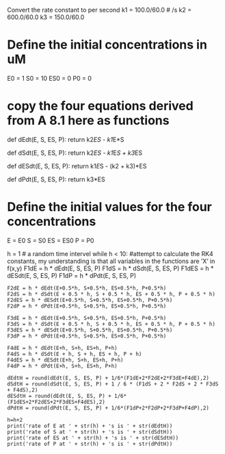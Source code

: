 Convert the rate constant to per second
k1 = 100.0/60.0  # /s
k2 = 600.0/60.0
k3 = 150.0/60.0

# Define the initial concentrations in uM
E0 = 1
S0 = 10
ES0 = 0
P0 = 0

# copy the four equations derived from A 8.1 here as functions
def dEdt(E, S, ES, P):
    return k2*ES - k1*E*S

def dSdt(E, S, ES, P):
    return k2*ES - k1*E*S + k3*ES

def dESdt(E, S, ES, P):
    return k1*E*S - (k2 + k3)*ES

def dPdt(E, S, ES, P):
    return k3*ES

# Define the initial values for the four concentrations
E = E0
S = S0
ES = ES0
P = P0

h = 1 # a random time intervel
while h < 10:
    #attempt to calculate the RK4 constants, my understanding is that all variables in the functions are ’X‘ in f(x,y)
    F1dE = h * dEdt(E, S, ES, P)
    F1dS = h * dSdt(E, S, ES, P)
    F1dES = h * dESdt(E, S, ES, P)
    F1dP = h * dPdt(E, S, ES, P)

    F2dE = h * dEdt(E+0.5*h, S+0.5*h, ES+0.5*h, P+0.5*h)
    F2dS = h * dSdt(E + 0.5 * h, S + 0.5 * h, ES + 0.5 * h, P + 0.5 * h)
    F2dES = h * dESdt(E+0.5*h, S+0.5*h, ES+0.5*h, P+0.5*h)
    F2dP = h * dPdt(E+0.5*h, S+0.5*h, ES+0.5*h, P+0.5*h)

    F3dE = h * dEdt(E+0.5*h, S+0.5*h, ES+0.5*h, P+0.5*h)
    F3dS = h * dSdt(E + 0.5 * h, S + 0.5 * h, ES + 0.5 * h, P + 0.5 * h)
    F3dES = h * dESdt(E+0.5*h, S+0.5*h, ES+0.5*h, P+0.5*h)
    F3dP = h * dPdt(E+0.5*h, S+0.5*h, ES+0.5*h, P+0.5*h)

    F4dE = h * dEdt(E+h, S+h, ES+h, P+h)
    F4dS = h * dSdt(E + h, S + h, ES + h, P + h)
    F4dES = h * dESdt(E+h, S+h, ES+h, P+h)
    F4dP = h * dPdt(E+h, S+h, ES+h, P+h)

    dEdtH = round(dEdt(E, S, ES, P) + 1/6*(F1dE+2*F2dE+2*F3dE+F4dE),2)
    dSdtH = round(dSdt(E, S, ES, P) + 1 / 6 * (F1dS + 2 * F2dS + 2 * F3dS + F4dS),2)
    dESdtH = round(dEdt(E, S, ES, P) + 1/6*(F1dES+2*F2dES+2*F3dES+F4dES),2)
    dPdtH = round(dPdt(E, S, ES, P) + 1/6*(F1dP+2*F2dP+2*F3dP+F4dP),2)

    h=h+2
    print('rate of E at ' + str(h) + 's is ' + str(dEdtH))
    print('rate of S at ' + str(h) + 's is ' + str(dSdtH))
    print('rate of ES at ' + str(h) + 's is ' + str(dESdtH))
    print('rate of P at ' + str(h) + 's is ' + str(dPdtH))
